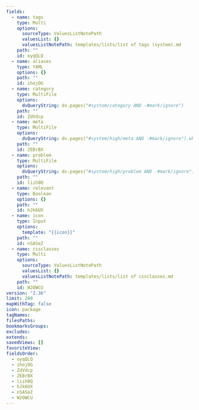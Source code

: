 ```yaml
---
fields:
  - name: tags
    type: Multi
    options:
      sourceType: ValuesListNotePath
      valuesList: {}
      valuesListNotePath: templates/lists/list of tags (system).md
    path: ""
    id: oyqQLQ
  - name: aliases
    type: YAML
    options: {}
    path: ""
    id: ihojOG
  - name: category
    type: MultiFile
    options:
      dvQueryString: dv.pages("#system/category AND -#mark/ignore")
    path: ""
    id: ZdVdcp
  - name: meta
    type: MultiFile
    options:
      dvQueryString: dv.pages("#system/high/meta AND -#mark/ignore").where(p => Array.isArray(p.file.frontmatter.category) && current.file.frontmatter.category.some(v => p.file.frontmatter.category.includes(v)))
    path: ""
    id: ZEBrBX
  - name: problem
    type: MultiFile
    options:
      dvQueryString: dv.pages("#system/high/problem AND -#mark/ignore").where(p => Array.isArray(p.file.frontmatter.meta) && current.file.frontmatter.meta.some(v => p.file.frontmatter.meta.includes(v)))
    path: ""
    id: liih0Q
  - name: relevant
    type: Boolean
    options: {}
    path: ""
    id: hJk6UX
  - name: icon
    type: Input
    options:
      template: "{{icon}}"
    path: ""
    id: nSASeZ
  - name: cssclasses
    type: Multi
    options:
      sourceType: ValuesListNotePath
      valuesList: {}
      valuesListNotePath: templates/lists/list of cssclasses.md
    path: ""
    id: W2OWСU
version: "2.36"
limit: 200
mapWithTag: false
icon: package
tagNames: 
filesPaths: 
bookmarksGroups: 
excludes: 
extends: 
savedViews: []
favoriteView: 
fieldsOrder:
  - oyqQLQ
  - ihojOG
  - ZdVdcp
  - ZEBrBX
  - liih0Q
  - hJk6UX
  - nSASeZ
  - W2OWСU
---
```

